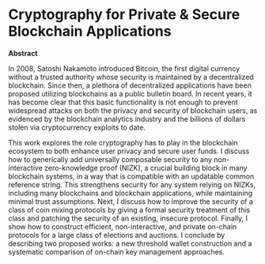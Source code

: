 # Cryptography for Private & Secure Blockchain Applications

**Abstract**

In 2008, Satoshi Nakamoto introduced Bitcoin, the first digital currency without a trusted authority whose security is maintained by a decentralized blockchain. Since then, a plethora of decentralized applications have been proposed utilizing blockchains as a public bulletin board. In recent years, it has become clear that this basic functionality is not enough to prevent widespread attacks on both the privacy and security of blockchain users, as evidenced by the blockchain analytics industry and the billions of dollars stolen via cryptocurrency exploits to date. 

This work explores the role cryptography has to play in the blockchain ecosystem to both enhance user privacy and secure user funds. I discuss how to generically add universally composable security to any non-interactive zero-knowledge proof (NIZK), a crucial building block in many blockchain systems, in a way that is compatible with an updatable common reference string. This strengthens security for any system relying on NIZKs, including many blockchains and blockchain applications, while maintaining minimal trust assumptions. Next, I discuss how to improve the security of a class of coin mixing protocols by giving a formal security treatment of this class and patching the security of an existing, insecure protocol. Finally, I show how to construct efficient, non-interactive, and private on-chain protocols for a large class of elections and auctions. I conclude by describing two proposed works: a new threshold wallet construction and a systematic comparison of on-chain key management approaches.

<!-- This repo is synced with both GitHub and Overleaf. Workflow
```
# pull from GitHub
git pull github

# push to both GitHub and Overleaf
git push
```

Overleaf seems not to support submodules, so [CryptoBib](https://cryptobib.di.ens.fr/) will be updated manually. -->